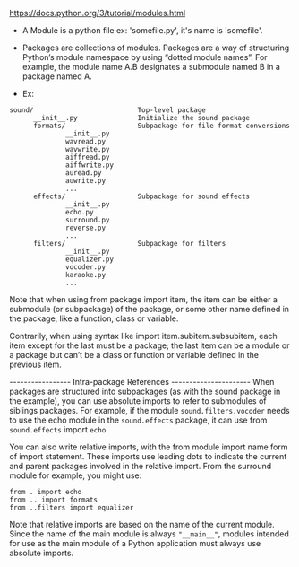 https://docs.python.org/3/tutorial/modules.html

* A Module is  a python file ex: 'somefile.py', it's name is 'somefile'.

* Packages are collections of modules. Packages are a way of structuring 
Python’s module namespace by using “dotted module names”. For example, 
the module name A.B designates a submodule named B in a package named A.

* Ex:

```
sound/                          Top-level package
      __init__.py               Initialize the sound package
      formats/                  Subpackage for file format conversions
              __init__.py
              wavread.py
              wavwrite.py
              aiffread.py
              aiffwrite.py
              auread.py
              auwrite.py
              ...
      effects/                  Subpackage for sound effects
              __init__.py
              echo.py
              surround.py
              reverse.py
              ...
      filters/                  Subpackage for filters
              __init__.py
              equalizer.py
              vocoder.py
              karaoke.py
              ...
```

Note that when using from package import item, the item can be either a submodule (or subpackage) of the package, or some other name defined in the package, like a function, class or variable.

Contrarily, when using syntax like import item.subitem.subsubitem, each item except for the last must be a package; the last item can be a module or a package but can’t be a class or function or variable defined in the previous item.


-----------------  Intra-package References ----------------------
When packages are structured into subpackages (as with the sound 
package in the example), you can use absolute imports to refer to 
submodules of siblings packages. For example, if the 
module `sound.filters.vocoder` needs to use the echo module in the 
`sound.effects` package, it can use from `sound.effects` import `echo`.

You can also write relative imports, with the from module import name
form of import statement. These imports use leading dots to indicate
the current and parent packages involved in the relative import.
From the surround module for example, you might use:

```
from . import echo
from .. import formats
from ..filters import equalizer
```

Note that relative imports are based on the name of the current module.
Since the name of the main module is always `"__main__"`, modules 
intended for use as the main module of a Python application must always 
use absolute imports.
